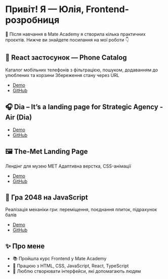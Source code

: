 # Привіт! Я — Юлія, Frontend-розробниця

🚀 Після навчання в Mate Academy я створила кілька практичних проєктів. Нижче ви знайдете посилання на мої роботи 👇

## 📱 React застосунок — Phone Catalog
Каталог мобільних телефонів з фільтрацією, пошуком, додаванням до улюблених та корзини
Збереження стану через URL
- [Demo](https://julyapetrovskaya.github.io/phone-catalog)
- [GitHub](https://github.com/JulyaPetrovskaya/phone-catalog)

## 🎧 Dia  –  It’s a landing page for Strategic Agency - Air (Dia) 
- [Demo](https://julyapetrovskaya.github.io/Dia-landing/) 
- [GitHub](https://github.com/JulyaPetrovskaya/Dia-landing)

## 🖼️ The-Met Landing Page
Лендінг для музею MET
Адаптивна верстка, CSS-анімації
- [Demo](https://julyapetrovskaya.github.io/The-Met-landing/)
- [GitHub](https://github.com/JulyaPetrovskaya/The-Met-landing)

## 🧠 Гра 2048 на JavaScript
Реалізація механіки гри: переміщення, поєднання плиток, підрахунок балів
- [Demo](https://julyapetrovskaya.github.io/js_2048_game/)
- [GitHub](https://github.com/JulyaPetrovskaya/js-2048-game)

## ✨ Про мене
- 📚 Пройшла курс Frontend у Mate Academy
- 🔧 Працюю з HTML, CSS, JavaScript, React, TypeScript
- 🧠 Люблю створювати інтерфейси, які допомагають людям
